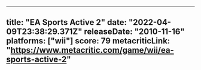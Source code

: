 
---
title: "EA Sports Active 2"
date: "2022-04-09T23:38:29.371Z"
releaseDate: "2010-11-16"
platforms: ["wii"]
score: 79
metacriticLink: "https://www.metacritic.com/game/wii/ea-sports-active-2"
---
